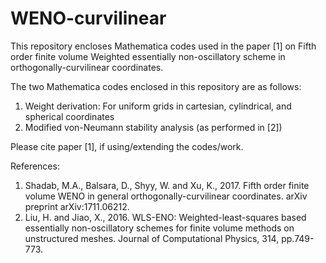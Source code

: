 # WENO-curvilinear
This repository encloses Mathematica codes used in the paper [1] on Fifth order finite volume Weighted essentially non-oscillatory scheme in orthogonally-curvilinear coordinates.

The two Mathematica codes enclosed in this repository are as follows:
1. Weight derivation: For uniform grids in cartesian, cylindrical, and spherical coordinates
2. Modified von-Neumann stability analysis (as performed in [2])

Please cite paper [1], if using/extending the codes/work.

References:
1. Shadab, M.A., Balsara, D., Shyy, W. and Xu, K., 2017. Fifth order finite volume WENO in general orthogonally-curvilinear coordinates. arXiv preprint arXiv:1711.06212.
2. Liu, H. and Jiao, X., 2016. WLS-ENO: Weighted-least-squares based essentially non-oscillatory schemes for finite volume methods on unstructured meshes. Journal of Computational Physics, 314, pp.749-773.

